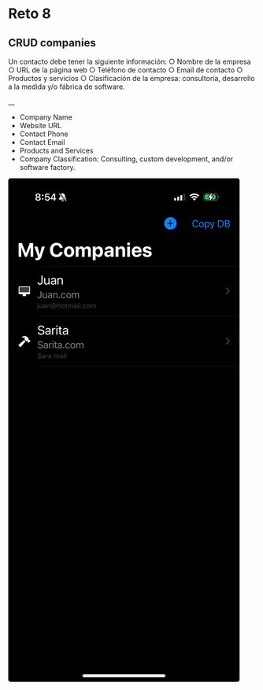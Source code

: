 # Reto 8

## CRUD companies

Un contacto debe tener la siguiente información:
○ Nombre de la empresa
○ URL de la página web
○ Teléfono de contacto
○ Email de contacto
○ Productos y servicios
○ Clasificación de la empresa: consultoría, desarrollo a la medida y/o fábrica de software.

__

- Company Name
- Website URL
- Contact Phone
- Contact Email
- Products and Services
- Company Classification: Consulting, custom development, and/or software factory.

![App](app_reto8.jpeg)